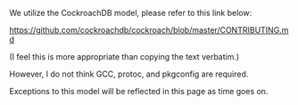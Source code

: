 We utilize the CockroachDB model, please refer to this link below:

https://github.com/cockroachdb/cockroach/blob/master/CONTRIBUTING.md

(I feel this is more appropriate than copying the text verbatim.)

However, I do not think GCC, protoc, and pkgconfig are required.

Exceptions to this model will be reflected in this page as time goes on.
